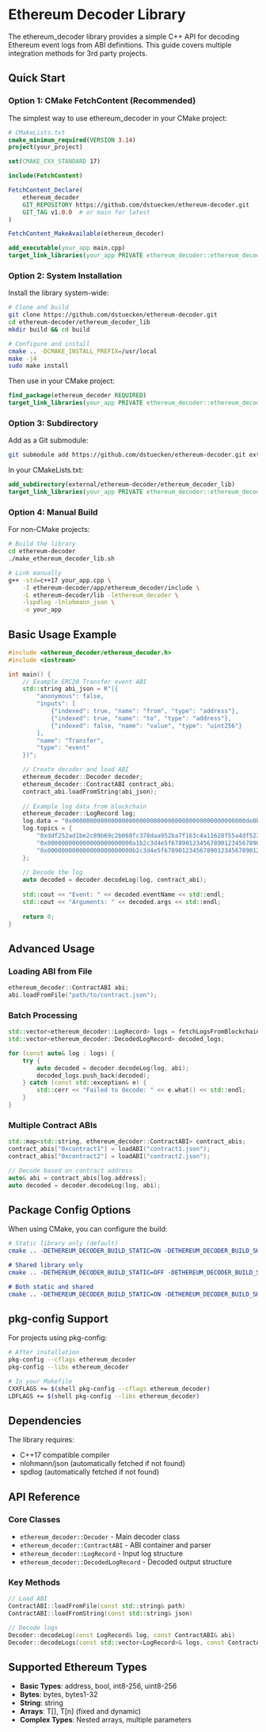 # Ethereum Decoder Library

The ethereum_decoder library provides a simple C++ API for decoding Ethereum event logs from ABI definitions. This guide covers multiple integration methods for 3rd party projects.

## Quick Start

### Option 1: CMake FetchContent (Recommended)

The simplest way to use ethereum_decoder in your CMake project:

```cmake
# CMakeLists.txt
cmake_minimum_required(VERSION 3.14)
project(your_project)

set(CMAKE_CXX_STANDARD 17)

include(FetchContent)

FetchContent_Declare(
    ethereum_decoder
    GIT_REPOSITORY https://github.com/dstuecken/ethereum-decoder.git
    GIT_TAG v1.0.0  # or main for latest
)

FetchContent_MakeAvailable(ethereum_decoder)

add_executable(your_app main.cpp)
target_link_libraries(your_app PRIVATE ethereum_decoder::ethereum_decoder)
```

### Option 2: System Installation

Install the library system-wide:

```bash
# Clone and build
git clone https://github.com/dstuecken/ethereum-decoder.git
cd ethereum-decoder/ethereum_decoder_lib
mkdir build && cd build

# Configure and install
cmake .. -DCMAKE_INSTALL_PREFIX=/usr/local
make -j4
sudo make install
```

Then use in your CMake project:

```cmake
find_package(ethereum_decoder REQUIRED)
target_link_libraries(your_app PRIVATE ethereum_decoder::ethereum_decoder)
```

### Option 3: Subdirectory

Add as a Git submodule:

```bash
git submodule add https://github.com/dstuecken/ethereum-decoder.git external/ethereum-decoder
```

In your CMakeLists.txt:

```cmake
add_subdirectory(external/ethereum-decoder/ethereum_decoder_lib)
target_link_libraries(your_app PRIVATE ethereum_decoder::ethereum_decoder)
```

### Option 4: Manual Build

For non-CMake projects:

```bash
# Build the library
cd ethereum-decoder
./make_ethereum_decoder_lib.sh

# Link manually
g++ -std=c++17 your_app.cpp \
    -I ethereum-decoder/app/ethereum_decoder/include \
    -L ethereum-decoder/lib -lethereum_decoder \
    -lspdlog -lnlohmann_json \
    -o your_app
```

## Basic Usage Example

```cpp
#include <ethereum_decoder/ethereum_decoder.h>
#include <iostream>

int main() {
    // Example ERC20 Transfer event ABI
    std::string abi_json = R"({
        "anonymous": false,
        "inputs": [
            {"indexed": true, "name": "from", "type": "address"},
            {"indexed": true, "name": "to", "type": "address"},
            {"indexed": false, "name": "value", "type": "uint256"}
        ],
        "name": "Transfer",
        "type": "event"
    })";

    // Create decoder and load ABI
    ethereum_decoder::Decoder decoder;
    ethereum_decoder::ContractABI contract_abi;
    contract_abi.loadFromString(abi_json);
    
    // Example log data from blockchain
    ethereum_decoder::LogRecord log;
    log.data = "0x0000000000000000000000000000000000000000000000000de0b6b3a7640000";
    log.topics = {
        "0xddf252ad1be2c89b69c2b068fc378daa952ba7f163c4a11628f55a4df523b3ef",
        "0x000000000000000000000000a1b2c3d4e5f6789012345678901234567890abcd",
        "0x000000000000000000000000b2c3d4e5f67890123456789012345678901234567"
    };
    
    // Decode the log
    auto decoded = decoder.decodeLog(log, contract_abi);
    
    std::cout << "Event: " << decoded.eventName << std::endl;
    std::cout << "Arguments: " << decoded.args << std::endl;
    
    return 0;
}
```

## Advanced Usage

### Loading ABI from File

```cpp
ethereum_decoder::ContractABI abi;
abi.loadFromFile("path/to/contract.json");
```

### Batch Processing

```cpp
std::vector<ethereum_decoder::LogRecord> logs = fetchLogsFromBlockchain();
std::vector<ethereum_decoder::DecodedLogRecord> decoded_logs;

for (const auto& log : logs) {
    try {
        auto decoded = decoder.decodeLog(log, abi);
        decoded_logs.push_back(decoded);
    } catch (const std::exception& e) {
        std::cerr << "Failed to decode: " << e.what() << std::endl;
    }
}
```

### Multiple Contract ABIs

```cpp
std::map<std::string, ethereum_decoder::ContractABI> contract_abis;
contract_abis["0xcontract1"] = loadABI("contract1.json");
contract_abis["0xcontract2"] = loadABI("contract2.json");

// Decode based on contract address
auto& abi = contract_abis[log.address];
auto decoded = decoder.decodeLog(log, abi);
```

## Package Config Options

When using CMake, you can configure the build:

```cmake
# Static library only (default)
cmake .. -DETHEREUM_DECODER_BUILD_STATIC=ON -DETHEREUM_DECODER_BUILD_SHARED=OFF

# Shared library only
cmake .. -DETHEREUM_DECODER_BUILD_STATIC=OFF -DETHEREUM_DECODER_BUILD_SHARED=ON

# Both static and shared
cmake .. -DETHEREUM_DECODER_BUILD_STATIC=ON -DETHEREUM_DECODER_BUILD_SHARED=ON
```

## pkg-config Support

For projects using pkg-config:

```bash
# After installation
pkg-config --cflags ethereum_decoder
pkg-config --libs ethereum_decoder

# In your Makefile
CXXFLAGS += $(shell pkg-config --cflags ethereum_decoder)
LDFLAGS += $(shell pkg-config --libs ethereum_decoder)
```

## Dependencies

The library requires:
- C++17 compatible compiler
- nlohmann/json (automatically fetched if not found)
- spdlog (automatically fetched if not found)

## API Reference

### Core Classes

- `ethereum_decoder::Decoder` - Main decoder class
- `ethereum_decoder::ContractABI` - ABI container and parser
- `ethereum_decoder::LogRecord` - Input log structure
- `ethereum_decoder::DecodedLogRecord` - Decoded output structure

### Key Methods

```cpp
// Load ABI
ContractABI::loadFromFile(const std::string& path)
ContractABI::loadFromString(const std::string& json)

// Decode logs
Decoder::decodeLog(const LogRecord& log, const ContractABI& abi)
Decoder::decodeLogs(const std::vector<LogRecord>& logs, const ContractABI& abi)
```

## Supported Ethereum Types

- **Basic Types**: address, bool, int8-256, uint8-256
- **Bytes**: bytes, bytes1-32
- **String**: string
- **Arrays**: T[], T[n] (fixed and dynamic)
- **Complex Types**: Nested arrays, multiple parameters